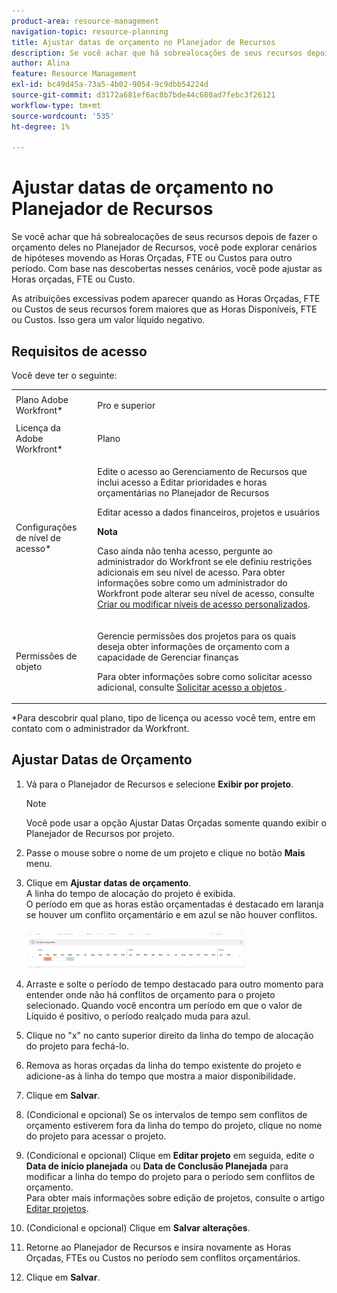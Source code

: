 ```yaml
---
product-area: resource-management
navigation-topic: resource-planning
title: Ajustar datas de orçamento no Planejador de Recursos
description: Se você achar que há sobrealocações de seus recursos depois de fazer o orçamento deles no Planejador de Recursos, você pode explorar cenários de hipóteses movendo as Horas Orçadas, FTE ou Custos para outro período. Com base nas descobertas nesses cenários, você pode ajustar as Horas orçadas, FTE ou Custo.
author: Alina
feature: Resource Management
exl-id: bc49d45a-73a5-4b02-9054-9c9dbb54224d
source-git-commit: d3172a681ef6ac8b7bde44c680ad7febc3f26121
workflow-type: tm+mt
source-wordcount: '535'
ht-degree: 1%

---
```


# Ajustar datas de orçamento no Planejador de Recursos

Se você achar que há sobrealocações de seus recursos depois de fazer o orçamento deles no Planejador de Recursos, você pode explorar cenários de hipóteses movendo as Horas Orçadas, FTE ou Custos para outro período. Com base nas descobertas nesses cenários, você pode ajustar as Horas orçadas, FTE ou Custo.

As atribuições excessivas podem aparecer quando as Horas Orçadas, FTE ou Custos de seus recursos forem maiores que as Horas Disponíveis, FTE ou Custos. Isso gera um valor líquido negativo.

## Requisitos de acesso

Você deve ter o seguinte:

<table style="table-layout:auto"> 
 <col> 
 <col> 
 <tbody> 
  <tr> 
   <td role="rowheader">Plano Adobe Workfront*</td> 
   <td> <p>Pro e superior</p> </td> 
  </tr> 
  <tr> 
   <td role="rowheader">Licença da Adobe Workfront*</td> 
   <td> <p>Plano </p> </td> 
  </tr> 
  <tr> 
   <td role="rowheader">Configurações de nível de acesso*</td> 
   <td> <p>Edite o acesso ao Gerenciamento de Recursos que inclui acesso a Editar prioridades e horas orçamentárias no Planejador de Recursos</p> <p>Editar acesso a dados financeiros, projetos e usuários</p> <p><b>Nota</b>

Caso ainda não tenha acesso, pergunte ao administrador do Workfront se ele definiu restrições adicionais em seu nível de acesso. Para obter informações sobre como um administrador do Workfront pode alterar seu nível de acesso, consulte <a href="../../administration-and-setup/add-users/configure-and-grant-access/create-modify-access-levels.md" class="MCXref xref">Criar ou modificar níveis de acesso personalizados</a>.</p> </td>
</tr> 
  <tr> 
   <td role="rowheader">Permissões de objeto</td> 
   <td> <p>Gerencie permissões dos projetos para os quais deseja obter informações de orçamento com a capacidade de Gerenciar finanças</p> <p>Para obter informações sobre como solicitar acesso adicional, consulte <a href="../../workfront-basics/grant-and-request-access-to-objects/request-access.md" class="MCXref xref">Solicitar acesso a objetos </a>.</p> </td> 
  </tr> 
 </tbody> 
</table>

&#42;Para descobrir qual plano, tipo de licença ou acesso você tem, entre em contato com o administrador da Workfront.

## Ajustar Datas de Orçamento

1. Vá para o Planejador de Recursos e selecione **Exibir por projeto**.

   >[!NOTE]
   >
   >Você pode usar a opção Ajustar Datas Orçadas somente quando exibir o Planejador de Recursos por projeto.

1. Passe o mouse sobre o nome de um projeto e clique no botão **Mais** menu.
1. Clique em **Ajustar datas de orçamento**.\
   A linha do tempo de alocação do projeto é exibida.\
   O período em que as horas estão orçamentadas é destacado em laranja se houver um conflito orçamentário e em azul se não houver conflitos.

   ![](assets/rp-adjust-budgeting-dates-with-no-done-button-350x63.png)

1. Arraste e solte o período de tempo destacado para outro momento para entender onde não há conflitos de orçamento para o projeto selecionado. Quando você encontra um período em que o valor de Líquido é positivo, o período realçado muda para azul.
1. Clique no &quot;x&quot; no canto superior direito da linha do tempo de alocação do projeto para fechá-lo.
1. Remova as horas orçadas da linha do tempo existente do projeto e adicione-as à linha do tempo que mostra a maior disponibilidade.
1. Clique em **Salvar**.
1. (Condicional e opcional) Se os intervalos de tempo sem conflitos de orçamento estiverem fora da linha do tempo do projeto, clique no nome do projeto para acessar o projeto.
1. (Condicional e opcional) Clique em **Editar projeto** em seguida, edite o **Data de início planejada** ou **Data de Conclusão Planejada** para modificar a linha do tempo do projeto para o período sem conflitos de orçamento.\
   Para obter mais informações sobre edição de projetos, consulte o artigo [Editar projetos](../../manage-work/projects/manage-projects/edit-projects.md).

1. (Condicional e opcional) Clique em **Salvar alterações**.
1. Retorne ao Planejador de Recursos e insira novamente as Horas Orçadas, FTEs ou Custos no período sem conflitos orçamentários.
1. Clique em **Salvar**.
